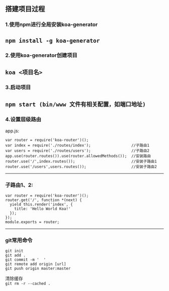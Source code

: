 ## 搭建项目过程  
### 1.使用npm进行全局安装koa-generator  
`npm install -g koa-generator`
----
### 2.使用koa-generator创建项目  
`koa <项目名>`
----
### 3.启动项目  
`npm start (bin/www 文件有相关配置，如端口地址)`
----
### 4.设置层级路由  
app.js:  
```
var router = require('koa-router')();
var index = require('./routes/index');                  //子路由1
var users = require('./routes/users');                  //子路由2
app.use(router.routes()).use(router.allowedMethods());  //安装路由
router.use('/',index.routes());                         //安装子路由1
router.use('/users',users.routes());                    //安装子路由2
```
----
### 子路由1、2:  
```
var router = require('koa-router')();
router.get('/', function *(next) {
  yield this.render('index', {
    title: 'Hello World Koa!'
  });
});
module.exports = router;
```
----
























### git常用命令  
```
git init
git add .
git commit -m '  '
git remote add origin [url]
git push origin master:master
```

清除缓存  
`git rm -r --cached .`
